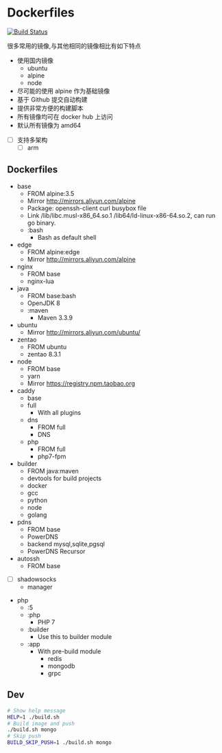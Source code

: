 # Dockerfiles

[![Build Status](https://travis-ci.org/wenerme/dockerfiles.svg?branch=master)](https://travis-ci.org/wenerme/dockerfiles)

很多常用的镜像,与其他相同的镜像相比有如下特点

* 使用国内镜像
  * ubuntu
  * alpine
  * node
  <!--* maven-->
* 尽可能的使用 alpine 作为基础镜像
* 基于 Github 提交自动构建
* 提供非常方便的构建脚本
* 所有镜像均可在 docker hub 上访问
* 默认所有镜像为 amd64
* [ ] 支持多架构
  * [ ] arm

## Dockerfiles
* base
  * FROM alpine:3.5
  * Mirror http://mirrors.aliyun.com/alpine
  * Package: openssh-client curl busybox file
  * Link /lib/libc.musl-x86_64.so.1 /lib64/ld-linux-x86-64.so.2, can run go binary.
  * :bash
    * Bash as default shell
* edge
  * FROM alpine:edge
  * Mirror http://mirrors.aliyun.com/alpine
* nginx
  * FROM base
  * nginx-lua
* java
  * FROM base:bash
  * OpenJDK 8
  * :maven
    * Maven 3.3.9
* ubuntu
  * Mirror http://mirrors.aliyun.com/ubuntu/
* zentao
  * FROM ubuntu
  * zentao 8.3.1
* node
  * FROM base
  * yarn
  * Mirror https://registry.npm.taobao.org
* caddy
  * base
  * full
    * With all plugins
  * dns
    * FROM full
    * DNS
  * php
    * FROM full
    * php7-fpm
* builder
  * FROM java:maven
  * devtools for build projects
  * docker
  * gcc
  * python
  * node
  * golang
* pdns
  * FROM base
  * PowerDNS
  * backend mysql,sqlite,pgsql
  * PowerDNS Recursor
* autossh
  * FROM base
* [ ] shadowsocks
  * manager
* php
  * :5
  * :php
    * PHP 7
  * :builder
    * Use this to builder module
  * :app
    * With pre-build module
      * redis
      * mongodb
      * grpc

## Dev

```bash
# Show help message
HELP=1 ./build.sh
# Build image and push
./build.sh mongo
# Skip push
BUILD_SKIP_PUSH=1 ./build.sh mongo
```
